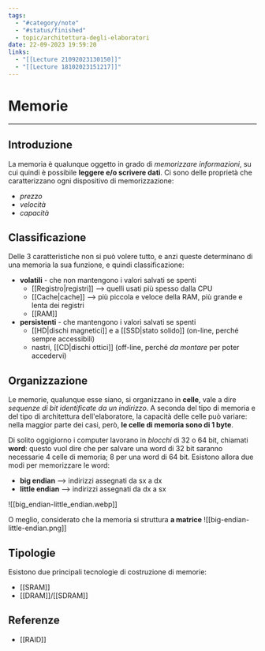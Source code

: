 ```yaml
---
tags:
  - "#category/note"
  - "#status/finished"
  - topic/architettura-degli-elaboratori
date: 22-09-2023 19:59:20
links:
  - "[[Lecture 21092023130150]]"
  - "[[Lecture 18102023151217]]"
---
```

# Memorie
---
## Introduzione
La memoria è qualunque oggetto in grado di _memorizzare informazioni_, su cui quindi è possibile **leggere e/o scrivere dati**. Ci sono delle proprietà che caratterizzano ogni dispositivo di memorizzazione:
- _prezzo_
- _velocità_
- _capacità_

## Classificazione
Delle 3 caratteristiche non si può volere tutto, e anzi queste determinano di una memoria la sua funzione, e quindi classificazione:
- **volatili** - che non mantengono i valori salvati se spenti
	- [[Registro|registri]] --> quelli usati più spesso dalla CPU
	- [[Cache|cache]] --> più piccola e veloce della RAM, più grande e lenta dei registri
	- [[RAM]]
- **persistenti** - che mantengono i valori salvati se spenti
	- [[HD|dischi magnetici]] e a [[SSD|stato solido]] (on-line, perché sempre accessibili)
	- nastri, [[CD|dischi ottici]] (off-line, perché _da montare_ per poter accedervi)

## Organizzazione
Le memorie, qualunque esse siano, si organizzano in **celle**, vale a dire _sequenze di bit identificate da un indirizzo_. A seconda del tipo di memoria e del tipo di architettura dell'elaboratore, la capacità delle celle può variare: nella maggior parte dei casi, però, **le celle di memoria sono di 1 byte**.

Di solito oggigiorno i computer lavorano in _blocchi_ di 32 o 64 bit, chiamati **word**: questo vuol dire che per salvare una word di 32 bit saranno necessarie 4 celle di memoria; 8 per una word di 64 bit.
Esistono allora due modi per memorizzare le word:
- **big endian** --> indirizzi assegnati da sx a dx
- **little endian** --> indirizzi assegnati da dx a sx

![[big_endian-little_endian.webp]]

O meglio, considerato che la memoria si struttura **a matrice**
![[big-endian-little-endian.png]]

## Tipologie
Esistono due principali tecnologie di costruzione di memorie:
- [[SRAM]]
- [[DRAM]]/[[SDRAM]]

## Referenze
- [[RAID]]